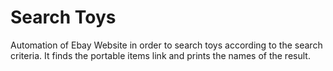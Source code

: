 # Search Toys

Automation of Ebay Website in order to search toys according to the search criteria. It finds the portable items link and prints the names of the result.
